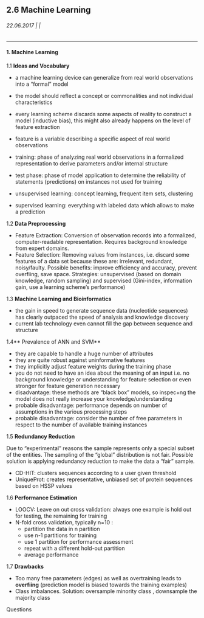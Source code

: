 ## 2.6 Machine Learning

###### 22.06.2017 \|  \| 

---

#### 1. Machine Learning

1.1 **Ideas and Vocabulary**

* a machine learning device can generalize from real world observations into a “formal” model
* the model should reflect a concept or commonalities and not individual characteristics

* every learning scheme discards some aspects of reality to construct a model \(inductive bias\), this might also already happens on the level of feature extraction

* feature is a variable describing a specific aspect of real world observations

* training: phase of analyzing real world observations in a formalized representation to derive parameters and/or internal structure

* test phase: phase of model application to determine the reliability of statements \(predictions\) on instances not used for training

* unsupervised learning: concept learning, frequent item sets, clustering

* supervised learning: everything with labeled data which allows to make a prediction

1.2  **Data Preprocessing**

* Feature Extraction: Conversion of observation records into a formalized, computer-readable representation. Requires background knowledge from expert domains.
* Feature Selection: Removing values from instances, i.e. discard some features of a data set because these are: irrelevant, redundant, noisy/faulty. Possible benefits: improve efficiency and accuracy, prevent overfiing, save space. Strategies: unsupervised \(based on domain knowledge, random sampling\) and supervised \(Gini-index, information gain, use a learning scheme’s performance\)

1.3 **Machine Learning and Bioinformatics**

* the gain in speed to generate sequence data   \(nucleotide sequences\) has clearly outpaced the   speed of analysis and knowledge discovery
*  current lab technology even cannot fill the gap   between sequence and structure

1.4** Prevalence of ANN and SVM**

* they are capable to handle a huge number of   attributes
* they are quite robust against uninformative   features
* they implicitly adjust feature weights during the   training phase
* you do not need to have an idea about the   meaning of an input    i.e. no background knowledge or understanding   for feature selection or even stronger for feature   generation necessary
* disadvantage: these methods are “black box”   models, so inspec+ng the model does not really   increase your knowledge/understanding
* probable disadvantage: performance depends on number of assumptions in the various   processing steps
* probable disadvantage: consider the number of free parameters in   respect to the number of available training   instances 

1.5 **Redundancy Reduction**

Due to “experimental” reasons the sample represents only a special subset of the entities. The sampling of the “global” distribution is not fair. Possible solution is applying redundancy reduction to make the data a “fair” sample.

* CD-HIT: clusters sequences according to a user   given threshold
* UniqueProt: creates representative, unbiased   set of protein sequences based on HSSP values

1.6 **Performance Estimation**

* LOOCV: Leave on out cross validation:   always one example is hold out for testing, the   remaining for training
* N-fold cross validation, typically n=10  :
  - partition the data in n partition
  - use n-1 partitions for training
  - use 1 partition for performance assessment
  - repeat with a different hold-out partition
  - average performance

1.7 **Drawbacks**

* Too many free parameters \(edges\) as well   as overtraining leads to **overfiing** \(prediction model is biased towards
  the training examples\)
* Class imbalances. Solution: oversample minority class  , downsample the majority class

Questions



